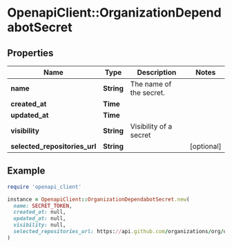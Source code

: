 # OpenapiClient::OrganizationDependabotSecret

## Properties

| Name | Type | Description | Notes |
| ---- | ---- | ----------- | ----- |
| **name** | **String** | The name of the secret. |  |
| **created_at** | **Time** |  |  |
| **updated_at** | **Time** |  |  |
| **visibility** | **String** | Visibility of a secret |  |
| **selected_repositories_url** | **String** |  | [optional] |

## Example

```ruby
require 'openapi_client'

instance = OpenapiClient::OrganizationDependabotSecret.new(
  name: SECRET_TOKEN,
  created_at: null,
  updated_at: null,
  visibility: null,
  selected_repositories_url: https://api.github.com/organizations/org/dependabot/secrets/my_secret/repositories
)
```

